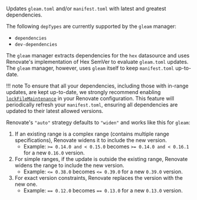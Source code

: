 Updates `gleam.toml` and/or `manifest.toml` with latest and greatest dependencies.

The following `depTypes` are currently supported by the `gleam` manager:

- `dependencies`
- `dev-dependencies`

The `gleam` manager extracts dependencies for the `hex` datasource and uses Renovate's implementation of Hex SemVer to evaluate `gleam.toml` updates.
The `gleam` manager, however, uses `gleam` itself to keep `manifest.toml` up-to-date.

<!-- prettier-ignore -->
!!! note
    To ensure that all your dependencies, including those with in-range updates, are kept up-to-date, we strongly recommend enabling [`lockFileMaintenance`](https://docs.renovatebot.com/configuration-options/#lockfilemaintenance) in your Renovate configuration.
    This feature will periodically refresh your `manifest.toml`, ensuring all dependencies are updated to their latest allowed versions.

Renovate's `"auto"` strategy defaults to `"widen"` and works like this for `gleam`:

1. If an existing range is a complex range (contains multiple range specifications), Renovate widens it to include the new version.
   - Example: `>= 0.14.0 and < 0.15.0` becomes `>= 0.14.0 and < 0.16.1` for a new `0.16.0` version.
1. For simple ranges, if the update is outside the existing range, Renovate widens the range to include the new version.
   - Example: `<= 0.38.0` becomes `<= 0.39.0` for a new `0.39.0` version.
1. For exact version constraints, Renovate replaces the version with the new one.
   - Example: `== 0.12.0` becomes `== 0.13.0` for a new `0.13.0` version.
